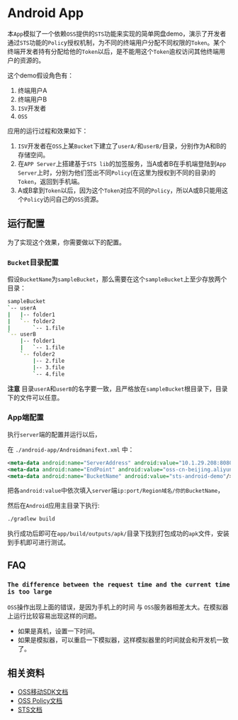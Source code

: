 Android App
=====================================

本`App`模拟了一个依赖`OSS`提供的`STS`功能来实现的简单网盘demo，演示了开发者通过`STS`功能的`Polic`y授权机制，为不同的终端用户分配不同权限的`Token`。某个终端开发者持有分配给他的`Token`以后，是不能用这个`Token`逾权访问其他终端用户的资源的。

这个demo假设角色有：

1. 终端用户A
1. 终端用户B
1. `ISV`开发者
1. `OSS`

应用的运行过程和效果如下：

1. `ISV`开发者在`OSS`上某`Bucket`下建立了`userA/`和`userB/`目录，分别作为A和B的存储空间。
2. 在`APP Server`上搭建基于`STS lib`的加签服务，当A或者B在手机端登陆到`App Server`上时，分别为他们签出不同`Policy`(在这里为授权到不同的目录)的`Token`，返回到手机端。
3. A或B拿到`Token`以后，因为这个`Token`对应不同的`Policy`，所以A或B只能用这个`Policy`访问自己的`OSS`资源。

运行配置
---------------------

为了实现这个效果，你需要做以下的配置。


### `Bucket`目录配置

假设`BucketName`为`sampleBucket`，那么需要在这个`sampleBucket`上至少存放两个目录：

```bash
sampleBucket
`-- userA
|   |-- folder1
|   `-- folder2
|       `-- 1.file
`-- userB
    |-- folder1
    |   `-- 1.file
    `-- folder2
        |-- 2.file
        |-- 3.file
        `-- 4.file
```

**注意** 目录`userA`和`userB`的名字要一致，且严格放在`sampleBucket`根目录下，目录下的文件可以任意。

### App端配置

执行`server`端的配置并运行以后，

在 `./android-app/Androidmanifext.xml` 中：


```xml
<meta-data android:name="ServerAddress" android:value="10.1.29.208:8080"/>
<meta-data android:name="EndPoint" android:value="oss-cn-beijing.aliyuncs.com"/>
<meta-data android:name="BucketName" android:value="sts-android-demo"/>
```

把各`android:value`中依次填入`server`端`ip:port/Region域名/你的BucketName`，

然后在`Android`应用主目录下执行:

```bash
./gradlew build
```

执行成功后即可在`app/build/outputs/apk/`目录下找到打包成功的`apk`文件，安装到手机即可进行测试。

FAQ
--------------------

### `The difference between the request time and the current time is too large`

`OSS`操作出现上面的错误，是因为手机上的时间 与 `OSS`服务器相差太大。在模拟器上运行比较容易出现这样的问题。

- 如果是真机，设置一下时间。
- 如果是模拟器，可以重启一下模拟器，这样模拟器里的时间就会和开发机一致了。

相关资料
--------------------

- [OSS移动SDK文档](http://docs.aliyun.com/#/pub/oss/sdk/android-sdk&preface)
- [OSS Policy文档](http://docs.aliyun.com/#/pub/oss/api-reference/access-control&granting-permissions)
- [STS文档](http://docs.aliyun.com/#/pub/ram)
